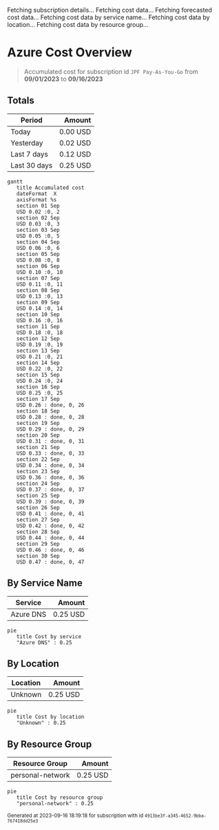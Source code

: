 Fetching subscription details...
Fetching cost data...
Fetching forecasted cost data...
Fetching cost data by service name...
Fetching cost data by location...
Fetching cost data by resource group...
# Azure Cost Overview

> Accumulated cost for subscription id `JPF Pay-As-You-Go` from **09/01/2023** to **09/16/2023**

## Totals

|Period|Amount|
|---|---:|
|Today|0.00 USD|
|Yesterday|0.02 USD|
|Last 7 days|0.12 USD|
|Last 30 days|0.25 USD|

```mermaid
gantt
   title Accumulated cost
   dateFormat  X
   axisFormat %s
   section 01 Sep
   USD 0.02 :0, 2
   section 02 Sep
   USD 0.03 :0, 3
   section 03 Sep
   USD 0.05 :0, 5
   section 04 Sep
   USD 0.06 :0, 6
   section 05 Sep
   USD 0.08 :0, 8
   section 06 Sep
   USD 0.10 :0, 10
   section 07 Sep
   USD 0.11 :0, 11
   section 08 Sep
   USD 0.13 :0, 13
   section 09 Sep
   USD 0.14 :0, 14
   section 10 Sep
   USD 0.16 :0, 16
   section 11 Sep
   USD 0.18 :0, 18
   section 12 Sep
   USD 0.19 :0, 19
   section 13 Sep
   USD 0.21 :0, 21
   section 14 Sep
   USD 0.22 :0, 22
   section 15 Sep
   USD 0.24 :0, 24
   section 16 Sep
   USD 0.25 :0, 25
   section 17 Sep
   USD 0.26 : done, 0, 26
   section 18 Sep
   USD 0.28 : done, 0, 28
   section 19 Sep
   USD 0.29 : done, 0, 29
   section 20 Sep
   USD 0.31 : done, 0, 31
   section 21 Sep
   USD 0.33 : done, 0, 33
   section 22 Sep
   USD 0.34 : done, 0, 34
   section 23 Sep
   USD 0.36 : done, 0, 36
   section 24 Sep
   USD 0.37 : done, 0, 37
   section 25 Sep
   USD 0.39 : done, 0, 39
   section 26 Sep
   USD 0.41 : done, 0, 41
   section 27 Sep
   USD 0.42 : done, 0, 42
   section 28 Sep
   USD 0.44 : done, 0, 44
   section 29 Sep
   USD 0.46 : done, 0, 46
   section 30 Sep
   USD 0.47 : done, 0, 47
```

## By Service Name

|Service|Amount|
|---|---:|
|Azure DNS|0.25 USD|

```mermaid
pie
   title Cost by service
   "Azure DNS" : 0.25
```

## By Location

|Location|Amount|
|---|---:|
|Unknown|0.25 USD|

```mermaid
pie
   title Cost by location
   "Unknown" : 0.25
```

## By Resource Group

|Resource Group|Amount|
|---|---:|
|personal-network|0.25 USD|

```mermaid
pie
   title Cost by resource group
   "personal-network" : 0.25
```

<sup>Generated at 2023-09-16 18:19:18 for subscription with id `4913be3f-a345-4652-9bba-767418dd25e3`</sup>
